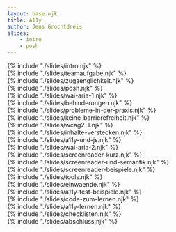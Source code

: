 ```yaml
---
layout: base.njk
title: A11y
author: Jens Grochtdreis
slides:
    - intro
    - posh
---
```


<section>
    {% include "./slides/intro.njk" %}
</section>

<section>
    {% include "./slides/teamaufgabe.njk" %}
</section>

<section>
    {% include "./slides/zugaenglichkeit.njk" %}
</section>

<section>
    {% include "./slides/posh.njk" %}
</section>

<section>
    {% include "./slides/wai-aria-1.njk" %}
</section>

<section>
    {% include "./slides/behinderungen.njk" %}
</section>

<section>
    {% include "./slides/probleme-in-der-praxis.njk" %}
</section>

<section>
    {% include "./slides/keine-barrierefreiheit.njk" %}
</section>

<section>
    {% include "./slides/wcag2-1.njk" %}
</section>

<section>
    {% include "./slides/inhalte-verstecken.njk" %}
</section>

<section>
    {% include "./slides/a11y-und-js.njk" %}
</section>

<section>
    {% include "./slides/wai-aria-2.njk" %}
</section>

<section>
    {% include "./slides/screenreader-kurz.njk" %}
</section>

<section>
    {% include "./slides/screenreader-und-semantik.njk" %}
</section>

<section>
    {% include "./slides/screenreader-beispiele.njk" %}
</section>

<section>
    {% include "./slides/tools.njk" %}
</section>

<section>
    {% include "./slides/einwaende.njk" %}
</section>

<section>
    {% include "./slides/a11y-test-beispiele.njk" %}
</section>

<section>
    {% include "./slides/code-zum-lernen.njk" %}
</section>

<section>
    {% include "./slides/a11y-lernen.njk" %}
</section>

<section>
    {% include "./slides/checklisten.njk" %}
</section>

<section>
    {% include "./slides/abschluss.njk" %}
</section>
